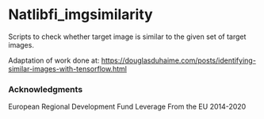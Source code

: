 # Natlibfi_imgsimilarity



Scripts to check whether target image is similar to the given set of target images.

Adaptation of work done at: https://douglasduhaime.com/posts/identifying-similar-images-with-tensorflow.html



### Acknowledgments

European Regional Development Fund
Leverage From the EU 2014-2020



